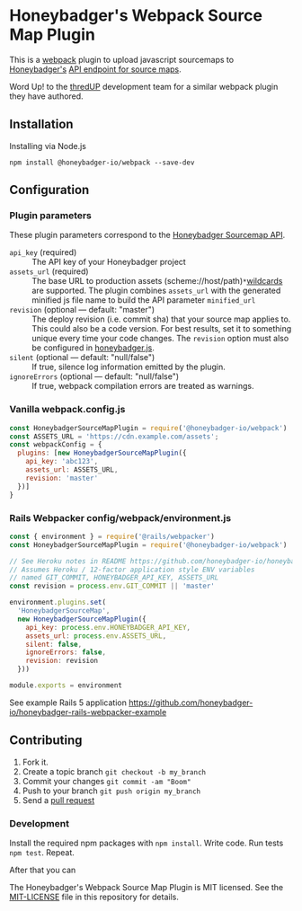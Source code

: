 # Honeybadger's Webpack Source Map Plugin

This is a [webpack](https://webpack.js.org/) plugin to upload javascript
sourcemaps to [Honeybadger's](https://honeybadger.io/)
[API endpoint for source maps](https://docs.honeybadger.io/guides/source-maps.html).

Word Up! to the [thredUP](https://github.com/thredup) development team for a
similar webpack plugin they have authored.

## Installation

Installing via Node.js

```
npm install @honeybadger-io/webpack --save-dev
```

## Configuration

### Plugin parameters

These plugin parameters correspond to the [Honeybadger Sourcemap API](https://docs.honeybadger.io/guides/source-maps.html).

<dl>
  <dt><code>api_key</code> (required)</dt>
  <dd>The API key of your Honeybadger project</dd>

  <dt><code>assets_url</code> (required)</dt>
  <dd>The base URL to production assets (scheme://host/path)<code>*</code><a href="https://docs.honeybadger.io/guides/source-maps.html#wildcards">wildcards</a> are supported. The plugin combines <code>assets_url</code> with the generated minified js file name to build the API parameter <code>minified_url</code></dd>

  <dt><code>revision</code> (optional &mdash; default: "master")</dt>
  <dd>The deploy revision (i.e. commit sha) that your source map applies to. This could also be a code version. For best results, set it to something unique every time your code changes. The <code>revision</code> option must also be configured in <a href="https://github.com/honeybadger-io/honeybadger-js#advanced-configuration">honeybadger.js</a>.</dd>

  <dt><code>silent</code> (optional &mdash; default: "null/false")</dt>
  <dd>If true, silence log information emitted by the plugin.</dd>

  <dt><code>ignoreErrors</code> (optional &mdash; default: "null/false")</dt>
  <dd>If true, webpack compilation errors are treated as warnings.</dd>
</dl>

### Vanilla webpack.config.js

```javascript
const HoneybadgerSourceMapPlugin = require('@honeybadger-io/webpack')
const ASSETS_URL = 'https://cdn.example.com/assets';
const webpackConfig = {
  plugins: [new HoneybadgerSourceMapPlugin({
    api_key: 'abc123',
    assets_url: ASSETS_URL,
    revision: 'master'
  })]
}
```

### Rails Webpacker config/webpack/environment.js

```javascript
const { environment } = require('@rails/webpacker')
const HoneybadgerSourceMapPlugin = require('@honeybadger-io/webpack')

// See Heroku notes in README https://github.com/honeybadger-io/honeybadger-rails-webpacker-example
// Assumes Heroku / 12-factor application style ENV variables
// named GIT_COMMIT, HONEYBADGER_API_KEY, ASSETS_URL
const revision = process.env.GIT_COMMIT || 'master'

environment.plugins.set(
  'HoneybadgerSourceMap',
  new HoneybadgerSourceMapPlugin({
    api_key: process.env.HONEYBADGER_API_KEY,
    assets_url: process.env.ASSETS_URL,
    silent: false,
    ignoreErrors: false,
    revision: revision
  }))

module.exports = environment
```

See example Rails 5 application
https://github.com/honeybadger-io/honeybadger-rails-webpacker-example

## Contributing

1. Fork it.
2. Create a topic branch `git checkout -b my_branch`
3. Commit your changes `git commit -am "Boom"`
3. Push to your branch `git push origin my_branch`
4. Send a [pull request](https://github.com/honeybadger-io/honeybadger-webpack/pulls)

### Development

Install the required npm packages with `npm install`.  Write code. Run tests `npm test`. Repeat.

After that you can

The Honeybadger's Webpack Source Map Plugin is MIT licensed. See the
[MIT-LICENSE](https://raw.github.com/honeybadger-io/honeybadger-webpack/master/MIT-LICENSE)
file in this repository for details.
